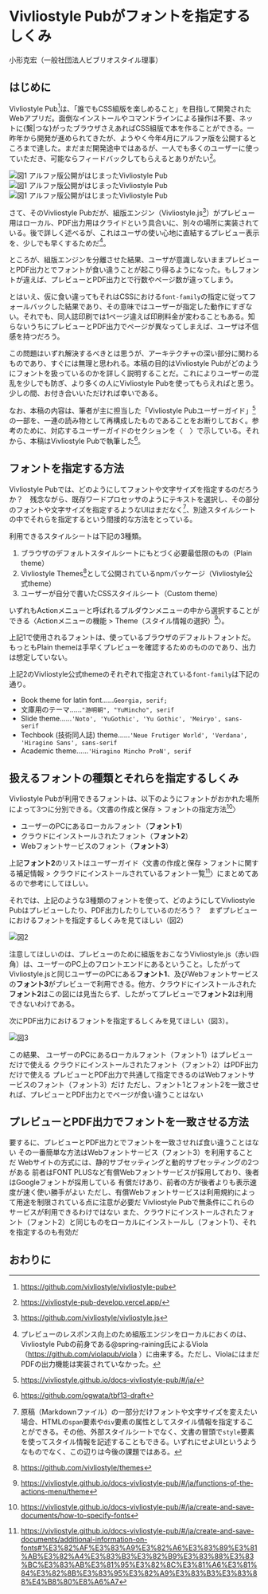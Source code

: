 # Vivliostyle Pubがフォントを指定するしくみ

小形克宏（一般社団法人ビブリオスタイル理事）

## はじめに

Vivliostyle Pub[^1]は、「誰でもCSS組版を楽しめること」を目指して開発されたWebアプリだ。面倒なインストールやコマンドラインによる操作は不要、ネットに{繫|つな}がったブラウザさえあればCSS組版で本を作ることができる。一昨年から開発が進められてきたが、ようやく今年4月にアルファ版を公開するところまで達した。まだまだ開発途中ではあるが、一人でも多くのユーザーに使っていただき、可能ならフィードバックしてもらえるとありがたい[^2]。

![図1 アルファ版公開がはじまったVivliostyle Pub](content/ogwata/image/fig-1.png)
![図1 アルファ版公開がはじまったVivliostyle Pub](./content/ogwata/image/fig-1.png)
![図1 アルファ版公開がはじまったVivliostyle Pub](/content/ogwata/image/fig-1.png)

さて、そのVivliostyle Pubだが、組版エンジン（Vivliostyle.js[^3]）がプレビュー用はローカル、PDF出力用はクライドという具合いに、別々の場所に実装されている。後で詳しく述べるが、これはユーザの使い心地に直結するプレビュー表示を、少しでも早くするためだ[^4]。

ところが、組版エンジンを分離させた結果、ユーザが意識しないままプレビューとPDF出力とでフォントが食い違うことが起こり得るようになった。もしフォントが違えば、プレビューとPDF出力とで行数やページ数が違ってしまう。

とはいえ、仮に食い違ってもそれはCSSにおける`font-family`の指定に従ってフォールバックした結果であり、その意味ではユーザーが指定した動作にすぎない。それでも、同人誌印刷では1ページ違えば印刷料金が変わることもある。知らないうちにプレビューとPDF出力でページが異なってしまえば、ユーザは不信感を持つだろう。

この問題はいずれ解決するべきとは思うが、アーキテクチャの深い部分に関わるものであり、すぐには無理と思われる。本稿の目的はVivliostyle Pubがどのようにフォントを扱っているのかを詳しく説明することだ。これによりユーザーの混乱を少しでも防ぎ、より多くの人にVivliostyle Pubを使ってもらえればと思う。少しの間、お付き合いいただければ幸いである。

なお、本稿の内容は、筆者が主に担当した「Vivliostyle Pubユーザーガイド」[^5]の一部を、一連の読み物として再構成したものであることをお断りしておく。参考のために、対応するユーザーガイドのセクションを〈　〉で示している。それから、本稿はVivliostyle Pubで執筆した[^6]。

## フォントを指定する方法

Vivliostyle Pubでは、どのようにしてフォントや文字サイズを指定するのだろうか？　残念ながら、既存ワードプロセッサのようにテキストを選択し、その部分のフォントや文字サイズを指定するようなUIはまだなく[^7]、別途スタイルシートの中でそれらを指定するという間接的な方法をとっている。

利用できるスタイルシートは下記の3種類。

1. ブラウザのデフォルトスタイルシートにもとづく必要最低限のもの（Plain theme）
2. Vivliostyle Themes[^8]として公開されているnpmパッケージ（Vivliostyle公式theme）
3. ユーザーが自分で書いたCSSスタイルシート（Custom theme）

いずれもActionメニューと呼ばれるプルダウンメニューの中から選択することができる〈Actionメニューの機能 > Theme（スタイル情報の選択）[^9]〉。

上記1で使用されるフォントは、使っているブラウザのデフォルトフォントだ。もっともPlain themeは手早くプレビューを確認するためのもののであり、出力は想定していない。

上記2のVivliostyle公式themeのそれぞれで指定されている`font-family`は下記の通り。

- Book theme for latin font……`Georgia, serif;`
- 文庫用のテーマ……`"游明朝", "YuMincho", serif`
- Slide theme……`'Noto', 'YuGothic', 'Yu Gothic', 'Meiryo', sans-serif`
- Techbook (技術同人誌) theme……`'Neue Frutiger World', 'Verdana',  'Hiragino Sans', sans-serif`
- Academic theme……`'Hiragino Mincho ProN', serif`


## 扱えるフォントの種類とそれらを指定するしくみ

Vivliostyle Pubが利用できるフォントは、以下のようにフォントがおかれた場所によって3つに分別できる。〈文書の作成と保存 > フォントの指定方法[^10]〉

- ユーザーのPCにあるローカルフォント（**フォント1**）
- クラウドにインストールされたフォント（**フォント2**）
- Webフォントサービスのフォント（**フォント3**）

上記**フォント2**のリストはユーザーガイド〈文書の作成と保存 > フォントに関する補足情報 > クラウドにインストールされているフォント一覧[^11]〉にまとめてあるので参考にしてほしい。

それでは、上記のような3種類のフォントを使って、どのようにしてVivliostyle Pubはプレビューしたり、PDF出力したりしているのだろう？　まずプレビューにおけるフォントを指定するしくみを見てほしい（図2）

![図2](content/ogwata/image/fig-2.png)

注意してほしいのは、プレビューのために組版をおこなうVivliostyle.js（赤い四角）は、ユーザーのPC上のフロントエンドにあるということ。したがってVivliostyle.jsと同じユーザーのPCにある**フォント1**、及びWebフォントサービスの**フォント3**がプレビューで利用できる。他方、クラウドにインストールされた**フォント2**はこの図には見当たらず、したがってプレビューで**フォント2**は利用できないわけである。

次にPDF出力におけるフォントを指定するしくみを見てほしい（図3）。

![図3](content/ogwata/image/fig-3.png)




この結果、
ユーザーのPCにあるローカルフォント（フォント1）はプレビューだけで使える
クラウドにインストールされたフォント（フォント2）はPDF出力だけで使える
プレビューとPDF出力で共通して指定できるのはWebフォントサービスのフォント（フォント3）だけ
ただし、フォント1とフォント2を一致させれば、プレビューとPDF出力とでページが食い違うことはない


## プレビューとPDF出力でフォントを一致させる方法

要するに、プレビューとPDF出力とでフォントを一致させれば食い違うことはない
その一番簡単な方法はWebフォントサービス（フォント3）を利用することだ
Webサイトの方式には、静的サブセッティングと動的サブセッティングの2つがある
前者はFONT PLUSなど有償Webフォントサービスが採用しており、後者はGoogleフォントが採用している
有償だけあり、前者の方が後者よりも表示速度が速く使い勝手がよい
ただし、有償Webフォントサービスは利用規約によって用途を制限されている点に注意が必要だ
Vivliostyle Pubで無条件にこれらのサービスが利用できるわけではない
また、クラウドにインストールされたフォント（フォント2）と同じものをローカルにインストールし（フォント1）、それを指定するのも有効だ

## おわりに

[^1]: https://github.com/vivliostyle/vivliostyle-pub
[^2]: https://vivliostyle-pub-develop.vercel.app/
[^3]: https://github.com/vivliostyle/vivliostyle.js 
[^4]: プレビューのレスポンス向上のため組版エンジンをローカルにおくのは、Vivliostyle Pubの前身である@spring-raining氏によるViola（https://github.com/violapub/viola ）に由来する。ただし、ViolaにはまだPDFの出力機能は実装されていなかった。
[^5]: https://vivliostyle.github.io/docs-vivliostyle-pub/#/ja/
[^6]: https://github.com/ogwata/tbf13-draft
[^7]: 原稿（Markdownファイル）の一部分だけフォントや文字サイズを変えたい場合、HTMLの`span`要素や`div`要素の属性としてスタイル情報を指定することができる。その他、外部スタイルシートでなく、文書の冒頭で`style`要素を使ってスタイル情報を記述することもできる。いずれにせよUIというようなものでなく、この辺りは今後の課題ではある。
[^8]: https://github.com/vivliostyle/themes
[^9]: https://vivliostyle.github.io/docs-vivliostyle-pub/#/ja/functions-of-the-actions-menu/theme
[^10]: https://vivliostyle.github.io/docs-vivliostyle-pub/#/ja/create-and-save-documents/how-to-specify-fonts
[^11]: https://vivliostyle.github.io/docs-vivliostyle-pub/#/ja/create-and-save-documents/additional-information-on-fonts#%E3%82%AF%E3%83%A9%E3%82%A6%E3%83%89%E3%81%AB%E3%82%A4%E3%83%B3%E3%82%B9%E3%83%88%E3%83%BC%E3%83%AB%E3%81%95%E3%82%8C%E3%81%A6%E3%81%84%E3%82%8B%E3%83%95%E3%82%A9%E3%83%B3%E3%83%88%E4%B8%80%E8%A6%A7


